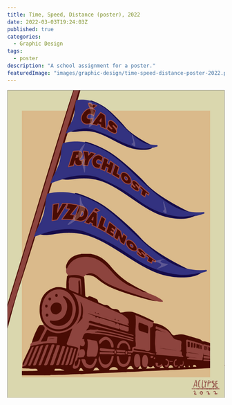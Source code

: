 ```yaml
---
title: Time, Speed, Distance (poster), 2022
date: 2022-03-03T19:24:03Z
published: true
categories:
  - Graphic Design
tags:
  - poster
description: "A school assignment for a poster."
featuredImage: "images/graphic-design/time-speed-distance-poster-2022.pg"
---
```


![alt text](images/graphic-design/time-speed-distance-poster-2022.jpg "Time, Speed, Distance")
